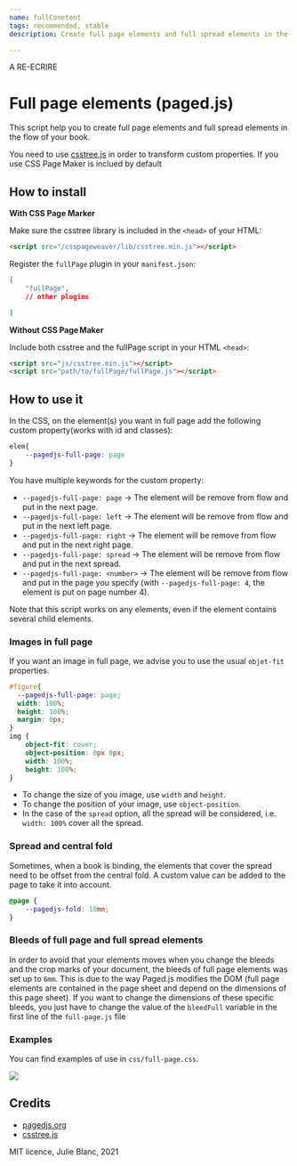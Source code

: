 ```yaml
---
name: fullConetent
tags: recommended, stable
description: Create full page elements and full spread elements in the flow of your book.

---
```


A RE-ECRIRE

# Full page elements (paged.js)

This script help you to create full page elements and full spread elements in the flow of your book. 

You need to use [csstree.js](https://github.com/csstree/csstree) in order to transform custom properties. 
If you use CSS Page Maker is inclued by default


## How to install

**With CSS Page Marker**

Make sure the csstree library is included in the `<head>` of your HTML:


```html
<script src="/csspageweaver/lib/csstree.min.js"></script>
```


Register the `fullPage` plugin in your `manifest.json`:

```json
[
    "fullPage",
    // other plugins

]

```


**Without CSS Page Maker**

Include both csstree and the fullPage script in your HTML `<head>`:

```html
<script src="js/csstree.min.js"></script>
<script src="path/to/fullPage/fullPage.js"></script>
```



## How to use it

In the CSS, on the element(s) you want in full page add the following custom property(works with id and classes):

```css
elem{
    --pagedjs-full-page: page
}
```

You have multiple keywords for the custom property:
- `--pagedjs-full-page: page` → The element will be remove from flow and put in the next page.
- `--pagedjs-full-page: left` → The element will be remove from flow and put in the next left page.
- `--pagedjs-full-page: right` → The element will be remove from flow and put in the next right page.
- `--pagedjs-full-page: spread` → The element will be remove from flow and put in the next spread.
- `--pagedjs-full-page: <number>` → The element will be remove from flow and put in the page you specify (with `--pagedjs-full-page: 4`, the element is put on page number 4).

Note that this script works on any elements, even if the element contains several child elements. 


### Images in full page

If you want an image in full page, we advise you to use the usual `objet-fit` properties.

```css
#figure{
  --pagedjs-full-page: page;
  width: 100%;
  height: 100%;
  margin: 0px;
}
img {
    object-fit: cover;
    object-position: 0px 0px;
    width: 100%;
    height: 100%;
}
```

- To change the size of you image, use `width` and `height`.
- To change the position of your image, use `object-position`.
- In the case of the `spread` option, all the spread will be considered, i.e. `width: 100%` cover all the spread. 
  

### Spread and central fold

Sometimes, when a book is binding, the elements that cover the spread need to be offset from the central fold. A custom value can be added to the page to take it into account.

```css
@page {
    --pagedjs-fold: 10mm;
}
```

### Bleeds of full page and full spread elements

In order to avoid that your elements moves when you change the bleeds and the crop marks of your document, the bleeds of full page elements was set up to `6mm`. This is due to the way Paged.js modifies the DOM (full page elements are contained in the page sheet and depend on the dimensions of this page sheet). 
If you want to change the dimensions of these specific bleeds, you just have to change the value of the `bleedFull` variable in the first line of the `full-page.js` file


### Examples

You can find examples of use in `css/full-page.css`.

![](images/full-page-example.png)


## Credits

- [pagedjs.org](https://www.pagedjs.org/)
- [csstree.js](https://github.com/csstree/csstree)

MIT licence, Julie Blanc, 2021


